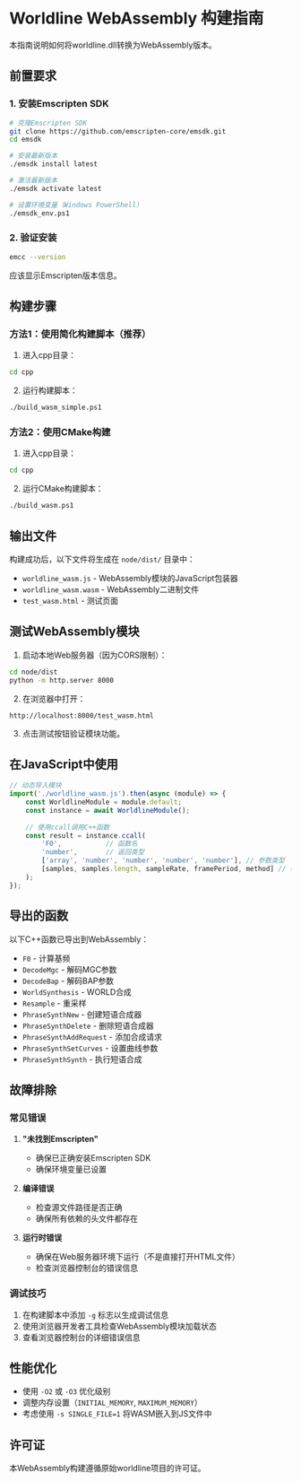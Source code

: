 # Worldline WebAssembly 构建指南

本指南说明如何将worldline.dll转换为WebAssembly版本。

## 前置要求

### 1. 安装Emscripten SDK

```bash
# 克隆Emscripten SDK
git clone https://github.com/emscripten-core/emsdk.git
cd emsdk

# 安装最新版本
./emsdk install latest

# 激活最新版本
./emsdk activate latest

# 设置环境变量（Windows PowerShell）
./emsdk_env.ps1
```

### 2. 验证安装

```bash
emcc --version
```

应该显示Emscripten版本信息。

## 构建步骤

### 方法1：使用简化构建脚本（推荐）

1. 进入cpp目录：
```bash
cd cpp
```

2. 运行构建脚本：
```bash
./build_wasm_simple.ps1
```

### 方法2：使用CMake构建

1. 进入cpp目录：
```bash
cd cpp
```

2. 运行CMake构建脚本：
```bash
./build_wasm.ps1
```

## 输出文件

构建成功后，以下文件将生成在 `node/dist/` 目录中：

- `worldline_wasm.js` - WebAssembly模块的JavaScript包装器
- `worldline_wasm.wasm` - WebAssembly二进制文件
- `test_wasm.html` - 测试页面

## 测试WebAssembly模块

1. 启动本地Web服务器（因为CORS限制）：
```bash
cd node/dist
python -m http.server 8000
```

2. 在浏览器中打开：
```
http://localhost:8000/test_wasm.html
```

3. 点击测试按钮验证模块功能。

## 在JavaScript中使用

```javascript
// 动态导入模块
import('./worldline_wasm.js').then(async (module) => {
    const WorldlineModule = module.default;
    const instance = await WorldlineModule();
    
    // 使用ccall调用C++函数
    const result = instance.ccall(
        'F0',           // 函数名
        'number',       // 返回类型
        ['array', 'number', 'number', 'number', 'number'], // 参数类型
        [samples, samples.length, sampleRate, framePeriod, method] // 参数值
    );
});
```

## 导出的函数

以下C++函数已导出到WebAssembly：

- `F0` - 计算基频
- `DecodeMgc` - 解码MGC参数
- `DecodeBap` - 解码BAP参数
- `WorldSynthesis` - WORLD合成
- `Resample` - 重采样
- `PhraseSynthNew` - 创建短语合成器
- `PhraseSynthDelete` - 删除短语合成器
- `PhraseSynthAddRequest` - 添加合成请求
- `PhraseSynthSetCurves` - 设置曲线参数
- `PhraseSynthSynth` - 执行短语合成

## 故障排除

### 常见错误

1. **"未找到Emscripten"**
   - 确保已正确安装Emscripten SDK
   - 确保环境变量已设置

2. **编译错误**
   - 检查源文件路径是否正确
   - 确保所有依赖的头文件都存在

3. **运行时错误**
   - 确保在Web服务器环境下运行（不是直接打开HTML文件）
   - 检查浏览器控制台的错误信息

### 调试技巧

1. 在构建脚本中添加 `-g` 标志以生成调试信息
2. 使用浏览器开发者工具检查WebAssembly模块加载状态
3. 查看浏览器控制台的详细错误信息

## 性能优化

- 使用 `-O2` 或 `-O3` 优化级别
- 调整内存设置（`INITIAL_MEMORY`, `MAXIMUM_MEMORY`）
- 考虑使用 `-s SINGLE_FILE=1` 将WASM嵌入到JS文件中

## 许可证

本WebAssembly构建遵循原始worldline项目的许可证。 